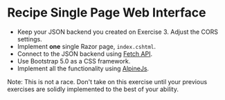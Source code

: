 # Recipe Single Page Web Interface

- Keep your JSON backend you created on Exercise 3. Adjust the CORS settings.
- Implement **one** single Razor page, `index.cshtml`.
- Connect to the JSON backend using [Fetch API](https://developer.mozilla.org/en-US/docs/Web/API/Fetch_API/Using_Fetch).
- Use Bootstrap 5.0 as a CSS framework.
- Implement all the functionality using [AlpineJs](https://alpinejs.dev/).

Note: This is not a race. Don't take on this exercise until your previous exercises are solidly implemented to the best of your ability.
